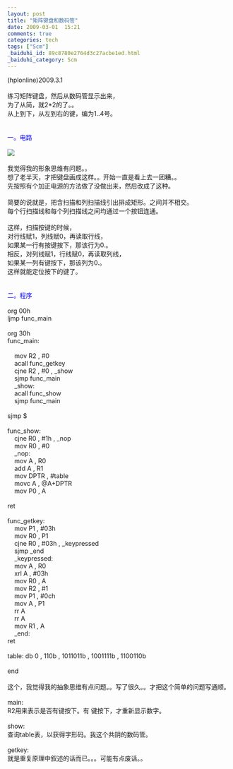 ```yaml
---
layout: post
title: "矩阵键盘和数码管"
date: 2009-03-01  15:21
comments: true
categories: tech
tags: ["Scm"]
_baiduhi_id: 89c8780e2764d3c27acbe1ed.html
_baiduhi_category: Scm
---
```


<div forimg="1">(hplonline)2009.3.1<br/><br/>
练习矩阵键盘，然后从数码管显示出来，<br/>
为了从简，就2*2的了。。<br/>
从上到下，从左到右的键，编为1..4号。<br/><br/><br/><font color="#0000ff">一。电路</font><br/><br/><a href="http://hiphotos.baidu.com/hplonline/pic/item/c3f104f4113e174edcc47491.jpg" target="_blank">
<div forimg="1"><img border="0" src="http://hiphotos.baidu.com/hplonline/pic/item/c3f104f4113e174edcc47491.jpg" small="0" class="blogimg"/></div>
<br/></a></div>
我觉得我的形象思维有问题。。<br/>
想了老半天，才把键盘画成这样。。开始一直是看上去一团糟。。<br/>
先按照有个加正电源的方法做了没做出来，然后改成了这种。<br/><br/>
简要的说就是，把含扫描和列扫描线引出排成矩形。之间并不相交。<br/>
每个行扫描线和每个列扫描线之间均通过一个按钮连通。<br/><br/>
这样，扫描按键的时候，<br/>
对行线赋1，列线赋0，再读取行线，<br/>
如果某一行有按键按下，那该行为0.。<br/>
相反，对列线赋1，行线赋0，再读取列线，<br/>
如果某一列有键按下，那该列为0.。<br/>
这样就能定位按下的键了。<br/><br/><br/><font color="#0000ff">二。程序</font><br/><br/>
org 00h<br/>
ljmp func_main<br/><br/>
org 30h<br/>
func_main:<br/>
     <br/>
     mov R2 , #0<br/>
     acall func_getkey<br/>
     cjne R2 , #0 , _show<br/>
     sjmp func_main<br/>
     _show:<br/>
     acall func_show<br/>
     sjmp func_main<br/><br/>
sjmp $<br/><br/>
func_show:<br/>
     cjne R0 , #1h , _nop<br/>
     mov R0 , #0 <br/>
     _nop:<br/>
     mov A , R0<br/>
     add A , R1<br/>
     mov DPTR , #table<br/>
     movc A , @A+DPTR<br/>
     mov P0 , A<br/><br/>
ret<br/><br/>
func_getkey:<br/>
     mov P1 , #03h<br/>
     mov R0 , P1<br/>
     cjne R0 , #03h , _keypressed<br/>
     sjmp _end<br/>
     _keypressed:<br/>
     mov A , R0<br/>
     xrl A , #03h<br/>
     mov R0 , A<br/>
     mov R2 , #1<br/>
     mov P1 , #0ch<br/>
     mov A , P1<br/>
     rr A<br/>
     rr A<br/>
     mov R1 , A<br/>
     _end:<br/>
ret<br/><br/>
table: db 0 , 110b , 1011011b , 1001111b , 1100110b<br/><br/>
end<br/><br/>
这个，我觉得我的抽象思维有点问题。。写了很久。。才把这个简单的问题写通顺。<br/><br/>
main:<br/>
R2用来表示是否有键按下。有 键按下，才重新显示数字。<br/><br/>
show:<br/>
查询table表，以获得字形码。我这个共阴的数码管。<br/><br/>
getkey:<br/>
就是重复原理中叙述的话而已。。。可能有点废话。。<br/><br/>
